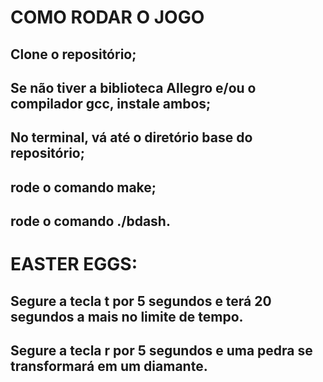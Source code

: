 # COMO RODAR O JOGO

## Clone o repositório;
## Se não tiver a biblioteca Allegro e/ou o compilador gcc, instale ambos;
## No terminal, vá até o diretório base do repositório;
## rode o comando make;
## rode o comando ./bdash.

# EASTER EGGS:

## Segure a tecla t por 5 segundos e terá 20 segundos a mais no limite de tempo.

## Segure a tecla r por 5 segundos e uma pedra se transformará em um diamante.